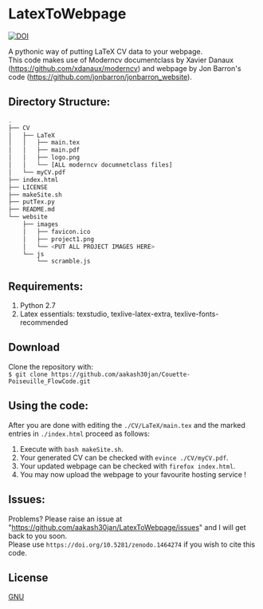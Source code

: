 # LatexToWebpage
[![DOI](https://zenodo.org/badge/DOI/10.5281/zenodo.1464274.svg)](https://doi.org/10.5281/zenodo.1464274)

A pythonic way of putting LaTeX CV data to your webpage.  
This code makes use of Moderncv documentclass by Xavier Danaux (https://github.com/xdanaux/moderncv) and webpage by Jon Barron's code (https://github.com/jonbarron/jonbarron_website).  


## Directory Structure:
```sh
.
├── CV
│   ├── LaTeX
│   │   ├── main.tex
│   │   ├── main.pdf
│   │   ├── logo.png
│   │   └── [ALL moderncv documnetclass files]
│   └── myCV.pdf
├── index.html
├── LICENSE
├── makeSite.sh
├── putTex.py
├── README.md
└── website
    ├── images
    │   ├── favicon.ico
    │   ├── project1.png
    │   └── <PUT ALL PROJECT IMAGES HERE>
    └── js
        └── scramble.js
```

## Requirements:  
1. Python 2.7  
2. Latex essentials: texstudio, texlive-latex-extra, texlive-fonts-recommended  

## Download  
Clone the repository with:  
`$ git clone https://github.com/aakash30jan/Couette-Poiseuille_FlowCode.git`  

## Using the code:
After you are done with editing the `./CV/LaTeX/main.tex` and the marked entries in `./index.html` proceed as follows:  
1. Execute with `bash makeSite.sh`.  
2. Your generated CV can be checked with `evince ./CV/myCV.pdf`.  
3. Your updated webpage can be checked with `firefox index.html`.  
4. You may now upload the webpage to your favourite hosting service !  


## Issues:
Problems? Please raise an issue at "https://github.com/aakash30jan/LatexToWebpage/issues" and I will get back to you soon.  
Please use `https://doi.org/10.5281/zenodo.1464274` if you wish to cite this code.  
## License
[GNU](./LICENSE)
